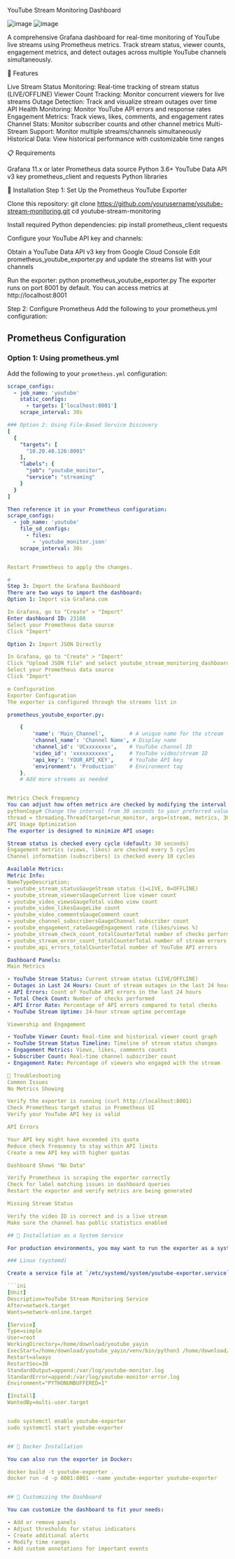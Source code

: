 YouTube Stream Monitoring Dashboard

![image](https://github.com/user-attachments/assets/3d8577e7-8a9a-4aa1-9754-83bae8319ff7)
![image](https://github.com/user-attachments/assets/9bad392c-262b-4818-bf1a-6aaac360a02a)




A comprehensive Grafana dashboard for real-time monitoring of YouTube live streams using Prometheus metrics. Track stream status, viewer counts, engagement metrics, and detect outages across multiple YouTube channels simultaneously.

🌟 Features

Live Stream Status Monitoring: Real-time tracking of stream status (LIVE/OFFLINE)
Viewer Count Tracking: Monitor concurrent viewers for live streams
Outage Detection: Track and visualize stream outages over time
API Health Monitoring: Monitor YouTube API errors and response rates
Engagement Metrics: Track views, likes, comments, and engagement rates
Channel Stats: Monitor subscriber counts and other channel metrics
Multi-Stream Support: Monitor multiple streams/channels simultaneously
Historical Data: View historical performance with customizable time ranges

📋 Requirements

Grafana 11.x or later
Prometheus data source
Python 3.6+
YouTube Data API v3 key
prometheus_client and requests Python libraries

🔧 Installation
Step 1: Set Up the Prometheus YouTube Exporter

Clone this repository:
git clone https://github.com/yourusername/youtube-stream-monitoring.git
cd youtube-stream-monitoring

Install required Python dependencies:
pip install prometheus_client requests

Configure your YouTube API key and channels:

Obtain a YouTube Data API v3 key from Google Cloud Console
Edit prometheus_youtube_exporter.py and update the streams list with your channels


Run the exporter:
python prometheus_youtube_exporter.py
The exporter runs on port 8001 by default. You can access metrics at http://localhost:8001

Step 2: Configure Prometheus
Add the following to your prometheus.yml configuration:

## Prometheus Configuration

### Option 1: Using prometheus.yml

Add the following to your `prometheus.yml` configuration:

```yaml
scrape_configs:
  - job_name: 'youtube'
    static_configs:
      - targets: ['localhost:8001']
    scrape_interval: 30s

### Option 2: Using File-Based Service Discovery
[
  {
    "targets": [
      "10.20.48.126:8001"
    ],
    "labels": {
      "job": "youtube_monitor",
      "service": "streaming"
    }
  }
]

Then reference it in your Prometheus configuration:
scrape_configs:
  - job_name: 'youtube'
    file_sd_configs:
      - files:
        - 'youtube_monitor.json'
    scrape_interval: 30s


Restart Prometheus to apply the changes.

# 
Step 3: Import the Grafana Dashboard
There are two ways to import the dashboard:
Option 1: Import via Grafana.com

In Grafana, go to "Create" > "Import"
Enter dashboard ID: 23108
Select your Prometheus data source
Click "Import"

Option 2: Import JSON Directly

In Grafana, go to "Create" > "Import"
Click "Upload JSON file" and select youtube_stream_monitoring_dashboard.json from this repository
Select your Prometheus data source
Click "Import"

⚙️ Configuration
Exporter Configuration
The exporter is configured through the streams list in 

prometheus_youtube_exporter.py:

    {
        'name': 'Main_Channel',        # A unique name for the stream
        'channel_name': 'Channel Name', # Display name
        'channel_id': 'UCxxxxxxxx',    # YouTube channel ID
        'video_id': 'xxxxxxxxxxx',     # YouTube video/stream ID
        'api_key': 'YOUR_API_KEY',     # YouTube API key
        'environment': 'Production'    # Environment tag
    },
    # Add more streams as needed


Metrics Check Frequency
You can adjust how often metrics are checked by modifying the interval parameter:
pythonCopy# Change the interval from 30 seconds to your preferred value (in seconds)
thread = threading.Thread(target=run_monitor, args=(stream, metrics, 30))
API Usage Optimization
The exporter is designed to minimize API usage:

Stream status is checked every cycle (default: 30 seconds)
Engagement metrics (views, likes) are checked every 5 cycles
Channel information (subscribers) is checked every 10 cycles

Available Metrics: 
Metric Info:
NameTypeDescription;
- youtube_stream_statusGaugeStream status (1=LIVE, 0=OFFLINE)
- youtube_stream_viewersGaugeCurrent live viewer count
- youtube_video_viewsGaugeTotal video view count
- youtube_video_likesGaugeLike count
- youtube_video_commentsGaugeComment count
- youtube_channel_subscribersGaugeChannel subscriber count
- youtube_engagement_rateGaugeEngagement rate (likes/views %)
- youtube_stream_check_count_totalCounterTotal number of checks performed
- youtube_stream_error_count_totalCounterTotal number of stream errors detected
- youtube_api_errors_totalCounterTotal number of YouTube API errors

Dashboard Panels: 
Main Metrics

- YouTube Stream Status: Current stream status (LIVE/OFFLINE)
- Outages in Last 24 Hours: Count of stream outages in the last 24 hours
- API Errors: Count of YouTube API errors in the last 24 hours
- Total Check Count: Number of checks performed
- API Error Rate: Percentage of API errors compared to total checks
- YouTube Stream Uptime: 24-hour stream uptime percentage

Viewership and Engagement

- YouTube Viewer Count: Real-time and historical viewer count graph
- YouTube Stream Status Timeline: Timeline of stream status changes
- Engagement Metrics: Views, likes, comments counts
- Subscriber Count: Real-time channel subscriber count
- Engagement Rate: Percentage of viewers who engaged with the stream

🐛 Troubleshooting
Common Issues
No Metrics Showing

Verify the exporter is running (curl http://localhost:8001)
Check Prometheus target status in Prometheus UI
Verify your YouTube API key is valid

API Errors

Your API key might have exceeded its quota
Reduce check frequency to stay within API limits
Create a new API key with higher quotas

Dashboard Shows "No Data"

Verify Prometheus is scraping the exporter correctly
Check for label matching issues in dashboard queries
Restart the exporter and verify metrics are being generated

Missing Stream Status

Verify the video ID is correct and is a live stream
Make sure the channel has public statistics enabled

## 📌 Installation as a System Service

For production environments, you may want to run the exporter as a system service:

### Linux (systemd)

Create a service file at `/etc/systemd/system/youtube-exporter.service`:

```ini
[Unit]
Description=YouTube Stream Monitoring Service
After=network.target
Wants=network-online.target

[Service]
Type=simple
User=root
WorkingDirectory=/home/download/youtube_yayin
ExecStart=/home/download/youtube_yayin/venv/bin/python3 /home/download/youtube_yayin/youtube_monitor.py
Restart=always
RestartSec=30
StandardOutput=append:/var/log/youtube-monitor.log
StandardError=append:/var/log/youtube-monitor-error.log
Environment="PYTHONUNBUFFERED=1"

[Install]
WantedBy=multi-user.target


sudo systemctl enable youtube-exporter
sudo systemctl start youtube-exporter


## 📌 Docker Installation

You can also run the exporter in Docker:

docker build -t youtube-exporter .
docker run -d -p 8001:8001 --name youtube-exporter youtube-exporter


## 📝 Customizing the Dashboard

You can customize the dashboard to fit your needs:

- Add or remove panels
- Adjust thresholds for status indicators
- Create additional alerts
- Modify time ranges
- Add custom annotations for important events
